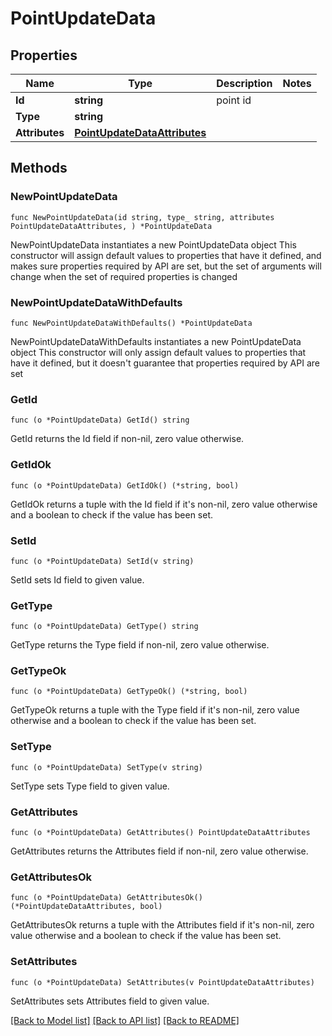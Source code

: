 # PointUpdateData

## Properties

Name | Type | Description | Notes
------------ | ------------- | ------------- | -------------
**Id** | **string** | point id | 
**Type** | **string** |  | 
**Attributes** | [**PointUpdateDataAttributes**](PointUpdateDataAttributes.md) |  | 

## Methods

### NewPointUpdateData

`func NewPointUpdateData(id string, type_ string, attributes PointUpdateDataAttributes, ) *PointUpdateData`

NewPointUpdateData instantiates a new PointUpdateData object
This constructor will assign default values to properties that have it defined,
and makes sure properties required by API are set, but the set of arguments
will change when the set of required properties is changed

### NewPointUpdateDataWithDefaults

`func NewPointUpdateDataWithDefaults() *PointUpdateData`

NewPointUpdateDataWithDefaults instantiates a new PointUpdateData object
This constructor will only assign default values to properties that have it defined,
but it doesn't guarantee that properties required by API are set

### GetId

`func (o *PointUpdateData) GetId() string`

GetId returns the Id field if non-nil, zero value otherwise.

### GetIdOk

`func (o *PointUpdateData) GetIdOk() (*string, bool)`

GetIdOk returns a tuple with the Id field if it's non-nil, zero value otherwise
and a boolean to check if the value has been set.

### SetId

`func (o *PointUpdateData) SetId(v string)`

SetId sets Id field to given value.


### GetType

`func (o *PointUpdateData) GetType() string`

GetType returns the Type field if non-nil, zero value otherwise.

### GetTypeOk

`func (o *PointUpdateData) GetTypeOk() (*string, bool)`

GetTypeOk returns a tuple with the Type field if it's non-nil, zero value otherwise
and a boolean to check if the value has been set.

### SetType

`func (o *PointUpdateData) SetType(v string)`

SetType sets Type field to given value.


### GetAttributes

`func (o *PointUpdateData) GetAttributes() PointUpdateDataAttributes`

GetAttributes returns the Attributes field if non-nil, zero value otherwise.

### GetAttributesOk

`func (o *PointUpdateData) GetAttributesOk() (*PointUpdateDataAttributes, bool)`

GetAttributesOk returns a tuple with the Attributes field if it's non-nil, zero value otherwise
and a boolean to check if the value has been set.

### SetAttributes

`func (o *PointUpdateData) SetAttributes(v PointUpdateDataAttributes)`

SetAttributes sets Attributes field to given value.



[[Back to Model list]](../README.md#documentation-for-models) [[Back to API list]](../README.md#documentation-for-api-endpoints) [[Back to README]](../README.md)


